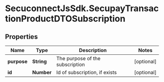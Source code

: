 # SecuconnectJsSdk.SecupayTransactionProductDTOSubscription

## Properties
Name | Type | Description | Notes
------------ | ------------- | ------------- | -------------
**purpose** | **String** | The purpose of the subscription | [optional] 
**id** | **Number** | Id of subscription, if exists | [optional] 


